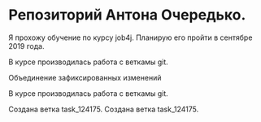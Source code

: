 # Репозиторий Антона Очередько.

Я прохожу обучение по курсу job4j. Планирую его пройти в сентябре 2019 года. 

В курсе производилась работа с веткамы git.

Объединение зафиксированных изменений

В курсе производилась работа с веткамы git.

Создана ветка task_124175.
Создана ветка task_124175.